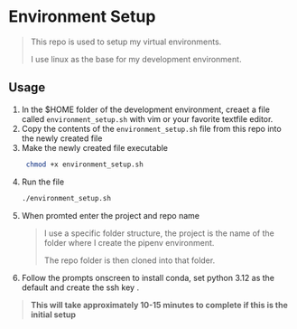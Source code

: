 # Environment Setup

> This repo is used to setup my virtual environments.
>
> I use linux as the base for my development environment.

## Usage
1. In the $HOME folder of the development environment, creaet a file called `environment_setup.sh` with vim or your favorite textfile editor.
2. Copy the contents of the `environment_setup.sh` file from this repo into the newly created file
3. Make the newly created file executable
     ```bash
      chmod +x environment_setup.sh
     ```
4. Run the file
    ```bash
    ./environment_setup.sh
    ```
5. When promted enter the project and repo name
   > I use a specific folder structure, the project is the name of the folder where I create the pipenv environment.
   > 
   > The repo folder is then cloned into that folder.
6. Follow the prompts onscreen to install conda, set python 3.12 as the default and create the ssh key .

> **This will take approximately 10-15 minutes to complete if this is the initial setup**


